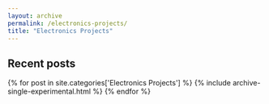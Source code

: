 ```yaml
---
layout: archive
permalink: /electronics-projects/
title: "Electronics Projects"
---
```

<div class="postGroup"> 
  <h2 class="archive__subtitle">Recent posts</h2>
  {% for post in site.categories['Electronics Projects'] %}
    {% include archive-single-experimental.html %}
  {% endfor %}
</div>
